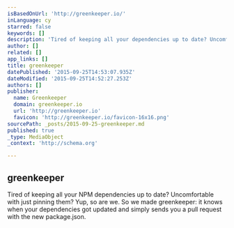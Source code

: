 ```yaml
---
isBasedOnUrl: 'http://greenkeeper.io/'
inLanguage: cy
starred: false
keywords: []
description: 'Tired of keeping all your dependencies up to date? Uncomfortable with just pinning them? Yup, so are we. So we made greenkeeper: it knows when your dependencies got updated and simply sends you a pull request with the new package.json.'
author: []
related: []
app_links: []
title: greenkeeper
datePublished: '2015-09-25T14:53:07.935Z'
dateModified: '2015-09-25T14:52:27.253Z'
authors: []
publisher:
  name: Greenkeeper
  domain: greenkeeper.io
  url: 'http://greenkeeper.io'
  favicon: 'http://greenkeeper.io/favicon-16x16.png'
sourcePath: _posts/2015-09-25-greenkeeper.md
published: true
_type: MediaObject
_context: 'http://schema.org'

---
```

<article style=""><h1>greenkeeper</h1><p>Tired of keeping all your NPM dependencies up to date? Uncomfortable with just pinning them? Yup, so are we. So we made greenkeeper: it knows when your dependencies got updated and simply sends you a pull request with the new package.json.</p></article>